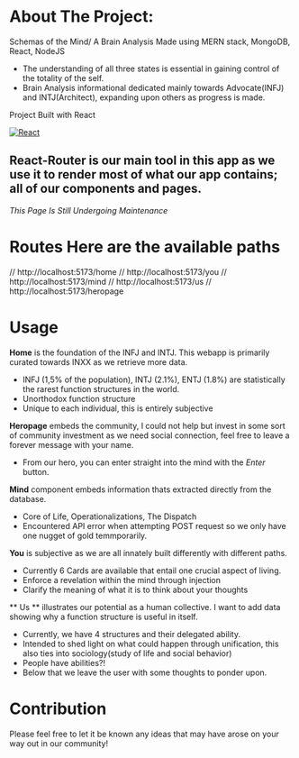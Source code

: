 # About The Project:
 Schemas of the Mind/ A Brain Analysis
Made using MERN stack, MongoDB, React, NodeJS
- The understanding of all three states is essential in gaining control of the totality of the self.
- Brain Analysis informational dedicated mainly towards Advocate(INFJ) and INTJ(Architect), expanding upon others as progress is made.

 Project Built with React

[![React](https://img.shields.io/badge/Made%20with-React-blue?logo=react)](https://reactjs.org/)

## React-Router is our main tool in this app as we use it to render most of what our app contains; all of our components and pages.
*This Page Is Still Undergoing Maintenance*

# Routes Here are the available paths
// http://localhost:5173/home
// http://localhost:5173/you
// http://localhost:5173/mind
// http://localhost:5173/us
// http://localhost:5173/heropage

# Usage
**Home** is the foundation of the INFJ and INTJ. This webapp is primarily curated towards INXX as we retrieve more data.
- INFJ (1,5% of the population), INTJ (2.1%), ENTJ (1.8%) are statistically the rarest function structures in the world.
- Unorthodox function structure
- Unique to each individual, this is entirely subjective 

**Heropage** embeds the community, I could not help but invest in some sort of community investment as we need social connection, feel free to leave a forever message with your name.
- From our hero, you can enter straight into the mind with the *Enter* button.

**Mind** component embeds information thats extracted directly from the database.
- Core of Life, Operationalizations, The Dispatch
- Encountered API error when attempting POST request so we only have one nugget of gold temmporarily.

**You** is subjective as we are all innately built differently with different paths. 
 - Currently 6 Cards are available that entail one crucial aspect of living.
 - Enforce a revelation within the mind through injection
 - Clarify the meaning of what it is to think about your thoughts

** Us ** illustrates our potential as a human collective. I want to add data showing why a function structure is useful in itself.
- Currently, we have 4 structures and their delegated ability.
- Intended to shed light on what could happen through unification, this also ties into sociology(study of life and social behavior)
- People have abilities?!
- Below that we leave the user with some thoughts to ponder upon.

# Contribution

Please feel free to let it be known any ideas that may have arose on your way out in our community!



